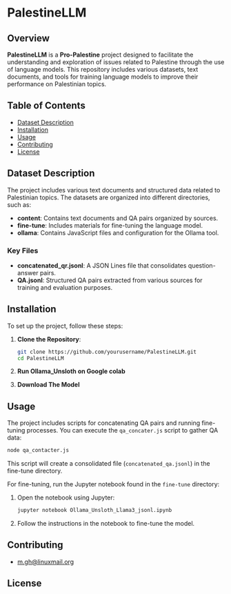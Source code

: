 # PalestineLLM

## Overview

**PalestineLLM** is a **Pro-Palestine** project designed to facilitate the understanding and exploration of issues related to Palestine through the use of language models. This repository includes various datasets, text documents, and tools for training language models to improve their performance on Palestinian topics.

## Table of Contents

- [Dataset Description](#dataset-description)
- [Installation](#installation)
- [Usage](#usage)
- [Contributing](#contributing)
- [License](#license)

## Dataset Description

The project includes various text documents and structured data related to Palestinian topics. The datasets are organized into different directories, such as:

- **content**: Contains text documents and QA pairs organized by sources.
- **fine-tune**: Includes materials for fine-tuning the language model.
- **ollama**: Contains JavaScript files and configuration for the Ollama tool.

### Key Files

- **concatenated_qr.jsonl**: A JSON Lines file that consolidates question-answer pairs.
- **QA.jsonl**: Structured QA pairs extracted from various sources for training and evaluation purposes.

## Installation

To set up the project, follow these steps:

1. **Clone the Repository**:

   ```bash
   git clone https://github.com/yourusername/PalestineLLM.git
   cd PalestineLLM
   ```

2. **Run Ollama_Unsloth on Google colab**
3. **Download The Model**

## Usage

The project includes scripts for concatenating QA pairs and running fine-tuning processes. You can execute the `qa_concater.js` script to gather QA data:

```bash
node qa_contacter.js
```

This script will create a consolidated file (`concatenated_qa.jsonl`) in the fine-tune directory.

For fine-tuning, run the Jupyter notebook found in the `fine-tune` directory:

1. Open the notebook using Jupyter:

   ```bash
   jupyter notebook Ollama_Unsloth_Llama3_jsonl.ipynb
   ```

2. Follow the instructions in the notebook to fine-tune the model.

## Contributing

- <m.gh@linuxmail.org>

## License